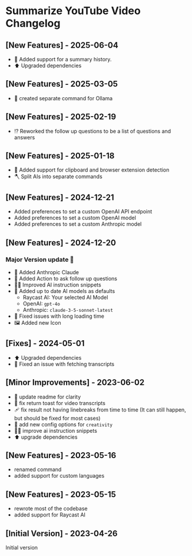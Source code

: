 # Summarize YouTube Video Changelog

## [New Features] - 2025-06-04

- 📜 Added support for a summary history.
- ⬆️ Upgraded dependencies

## [New Features] - 2025-03-05

- 🤖 created separate command for Ollama

## [New Features] - 2025-02-19

- ⁉ Reworked the follow up questions to be a list of questions and answers

## [New Features] - 2025-01-18

- 🔎 Added support for clipboard and browser extension detection
- 🪓 Split AIs into separate commands

## [New Features] - 2024-12-21

- Added preferences to set a custom OpenAI API endpoint
- Added preferences to set a custom OpenAI model
- Added preferences to set a custom Anthropic model

## [New Features] - 2024-12-20

### Major Version update 🎉

- 🤖 Added Anthropic Claude
- 🔎 Added Action to ask follow up questions
- 🧑‍💻 Improved AI instruction snippets
- 🔧 Added up to date AI models as defaults
  - Raycast AI: Your selected AI Model
  - OpenAI: `gpt-4o`
  - Anthropic: `claude-3-5-sonnet-latest`
- 🐛 Fixed issues with long loading time
- 🖼️ Added new Icon

## [Fixes] - 2024-05-01

- ⬆️ Upgraded dependencies
- 🐛 Fixed an issue with fetching transcripts

## [Minor Improvements] - 2023-06-02

- 📝 update readme for clarity
- 🐛 fix return toast for video transcripts
- 🩹 fix result not having linebreaks from time to time (It can still happen, but should be fixed
  for most cases)
- 🔧 add new config options for `creativity`
- 🧑‍💻 improve ai instruction snippets
- ⬆️ upgrade dependencies

## [New Features] - 2023-05-16

- renamed command
- added support for custom languages

## [New Features] - 2023-05-15

- rewrote most of the codebase
- added support for Raycast AI

## [Initial Version] - 2023-04-26

Initial version
